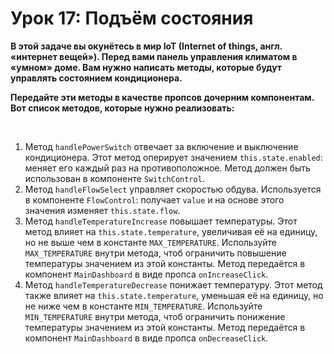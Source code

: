 
# Урок 17: Подъём состояния
<b>
<p>
В этой задаче вы окунётесь в мир IoT (Internet of things, англ.
«интернет вещей»). Перед вами панель управления климатом в
«умном» доме. Вам нужно написать методы, которые будут управлять
состоянием кондиционера.
</p> 
<p>
Передайте эти методы в качестве пропсов
дочерним компонентам. Вот список методов, которые нужно
реализовать:
</p>
</b>

<br/>

<ol start="1">
  <li>
    Метод
    <code class="code-inline code-inline_theme_light"
      >handlePowerSwitch</code
    >
    отвечает за включение и выключение кондиционера. Этот метод
    оперирует значением
    <code class="code-inline code-inline_theme_light"
      >this.state.enabled</code
    >: меняет его каждый раз на противоположное. Метод должен быть
    использован в компоненте
    <code class="code-inline code-inline_theme_light"
      >SwitchControl</code
    >.
  </li>
  <li>
    Метод
    <code class="code-inline code-inline_theme_light"
      >handleFlowSelect</code
    >
    управляет скоростью обдува. Используется в компоненте
    <code class="code-inline code-inline_theme_light"
      >FlowControl</code
    >: получает
    <code class="code-inline code-inline_theme_light">value</code>
    и на основе этого значения изменяет
    <code class="code-inline code-inline_theme_light"
      >this.state.flow</code
    >.
  </li>
  <li>
    Метод
    <code class="code-inline code-inline_theme_light"
      >handleTemperatureIncrease</code
    >
    повышает температуры. Этот метод влияет на
    <code class="code-inline code-inline_theme_light"
      >this.state.temperature</code
    >, увеличивая её на единицу, но не выше чем в константе
    <code class="code-inline code-inline_theme_light"
      >MAX_TEMPERATURE</code
    >. Используйте
    <code class="code-inline code-inline_theme_light"
      >MAX_TEMPERATURE</code
    >
    внутри метода, чтоб ограничить повышение температуры значением
    из этой константы. Метод передаётся в компонент
    <code class="code-inline code-inline_theme_light"
      >MainDashboard</code
    >
    в виде пропса
    <code class="code-inline code-inline_theme_light"
      >onIncreaseClick</code
    >.
  </li>
  <li>
    Метод
    <code class="code-inline code-inline_theme_light"
      >handleTemperatureDecrease</code
    >
    понижает температуру. Этот метод также влияет на
    <code class="code-inline code-inline_theme_light"
      >this.state.temperature</code
    >, уменьшая её на единицу, но не ниже чем в константе
    <code class="code-inline code-inline_theme_light"
      >MIN_TEMPERATURE</code
    >. Используйте
    <code class="code-inline code-inline_theme_light"
      >MIN_TEMPERATURE</code
    >
    внутри метода, чтоб ограничить понижение температуры значением
    из этой константы. Метод передаётся в компонент
    <code class="code-inline code-inline_theme_light"
      >MainDashboard</code
    >
    в виде пропса
    <code class="code-inline code-inline_theme_light"
      >onDecreaseClick</code
    >.
  </li>
</ol>
